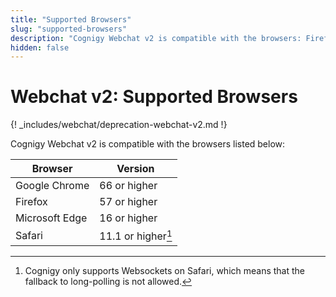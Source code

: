 ```yaml
---
title: "Supported Browsers"
slug: "supported-browsers"
description: "Cognigy Webchat v2 is compatible with the browsers: Firefox, Chrome, Safari, and Edge."
hidden: false
---
```


# Webchat v2: Supported Browsers

{! _includes/webchat/deprecation-webchat-v2.md !}

Cognigy Webchat v2 is compatible with the browsers listed below:

| Browser           | Version            |
|-------------------|--------------------|
| Google Chrome     | 66 or higher       |
| Firefox           | 57 or higher       |
| Microsoft Edge    | 16 or higher       |
| Safari            | 11.1 or higher[^*] |


[^*]: Cognigy only supports Websockets on Safari, which means that the fallback to long-polling is not allowed.


